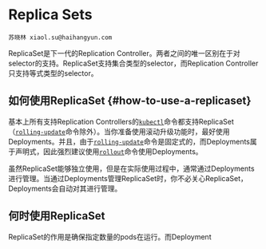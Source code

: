 # Replica Sets

```
苏晓林 xiaol.su@haihangyun.com
```

ReplicaSet是下一代的Replication Controller。两者之间的唯一区别在于对selector的支持。ReplicaSet支持集合类型的selector，而Replication Controller只支持等式类型的selector。

## 如何使用ReplicaSet {#how-to-use-a-replicaset}

基本上所有支持Replication Controllers的[`kubectl`](https://kubernetes.io/docs/user-guide/kubectl/)命令都支持ReplicaSet（[`rolling-update`](https://kubernetes.io/docs/user-guide/kubectl/v1.8/#rolling-update)命令除外）。当你准备使用滚动升级功能时，最好使用Deployments。并且，由于[`rolling-update`](https://kubernetes.io/docs/user-guide/kubectl/v1.8/#rolling-update)命令是固定式的，而Deployments属于声明式，因此强烈建议使用[`rollout`](https://kubernetes.io/docs/user-guide/kubectl/v1.8/#rollout)命令使用Deployments。

虽然ReplicaSet能够独立使用，但是在实际使用过程中，通常通过Deployments进行管理。当通过Deployments管理ReplicaSet时，你不必关心ReplicaSet，Deployments会自动对其进行管理。

## 何时使用ReplicaSet

ReplicaSet的作用是确保指定数量的pods在运行。而Deployment



